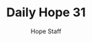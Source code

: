 ---
image: /assets/img/daily-hope-default-artwork.png
title: Daily Hope 31
number: 31
categories:
  - Daily Hope
author: Hope Staff
notes: Daily Hope 31
embed: >-
  <iframe style="border-radius:12px" src="https://open.spotify.com/embed/episode/1JmVQIufFFGKmwVeAeN00p?utm_source=generator" width="100%" height="152" frameBorder="0" allowfullscreen="" allow="autoplay; clipboard-write; encrypted-media; fullscreen; picture-in-picture" loading="lazy"></iframe>
---